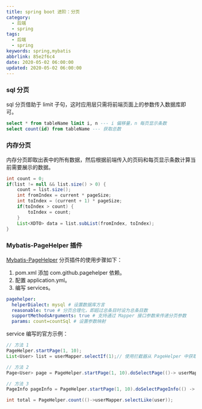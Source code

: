 ```yaml
---
title: spring boot 进阶：分页
category:
  - 后端
  - spring
tags:
  - 后端
  - spring
keywords: spring,mybatis
abbrlink: 85e2f6c4
date: 2020-05-02 06:00:00
updated: 2020-05-02 06:00:00
---
```


### sql 分页

sql 分页借助于 limit 子句，这时应用层只需将前端页面上的参数传入数据库即可。

```sql
select * from tableName limit i, n --- i 偏移量，n 每页显示条数
select count(id) from tableName --- 获取总数
```

### 内存分页

内存分页即取出表中的所有数据，然后根据前端传入的页码和每页显示条数计算当前需要展示的数据。

```java
int count = 0;
if(list != null && list.size() > 0) {
	count = list.size();
	int fromIndex = current * pageSize;
	int toIndex = (current + 1) * pageSize;
	if(toIndex > count) {
		toIndex = count;
	}
	List<XDTO> data = list.subList(fromIndex, toIndex);
}
```

### Mybatis-PageHelper 插件

[Mybatis-PageHelper](https://github.com/pagehelper/Mybatis-PageHelper) 分页插件的使用步骤如下：

1. pom.xml 添加 com.github.pagehelper 依赖。
2. 配置 application.yml。
3. 编写 services。

```yml
pagehelper:
  helperDialect: mysql # 设置数据库方言
  reasonable: true # 分页合理化，即超过总条目时设为总条目数
  supportMethodsArguments: true # 支持通过 Mapper 接口参数来传递分页参数
  params: count=countSql # 设置参数映射
```

service 编写的官方示例：

```java
// 方法 1
PageHelper.startPage(1, 10);
List<User> list = userMapper.selectIf(1);// 使用拦截器从 PageHelper 中获取分页参数

// 方法 2
Page<User> page = PageHelper.startPage(1, 10).doSelectPage(()-> userMapper.selectGroupBy());

// 方法 3
PageInfo pageInfo = PageHelper.startPage(1, 10).doSelectPageInfo(() -> userMapper.selectGroupBy());

int total = PageHelper.count(()->userMapper.selectLike(user));
```